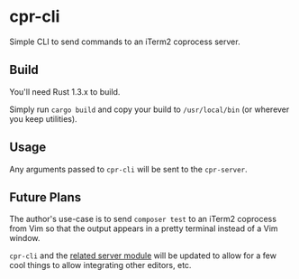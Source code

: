 # cpr-cli

Simple CLI to send commands to an iTerm2 coprocess server.

## Build

You'll need Rust 1.3.x to build.

Simply run `cargo build` and copy your build to `/usr/local/bin` (or wherever you keep utilities).

## Usage

Any arguments passed to `cpr-cli` will be sent to the `cpr-server`.

## Future Plans

The author's use-case is to send `composer test` to an iTerm2 coprocess from Vim so that the output appears in a pretty terminal instead of a Vim window.

`cpr-cli` and the [related server module](https://github.com/jonpemby/cpr-server) will be updated to allow for a few cool things to allow integrating other editors, etc.
